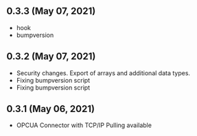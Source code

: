 ## 0.3.3 (May 07, 2021)
  - hook
  - bumpversion

## 0.3.2 (May 07, 2021)
  - Security changes. Export of arrays and additional data types.
  - Fixing bumpversion script
  - Fixing bumpversion script

## 0.3.1 (May 06, 2021)
  - OPCUA Connector with TCP/IP Pulling available

